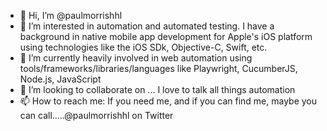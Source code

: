 - 👋 Hi, I’m @paulmorrishhl
- 👀 I’m interested in automation and automated testing. I have a background in native mobile app development for Apple's iOS platform using technologies like the iOS SDk, Objective-C, Swift, etc.
- 🌱 I’m currently heavily involved in web automation using tools/frameworks/libraries/languages like Playwright, CucumberJS, Node.js, JavaScript
- 💞️ I’m looking to collaborate on ... I love to talk all things automation
- 📫 How to reach me: If you need me, and if you can find me, maybe you can call.....@paulmorrishhl on Twitter

<!---
paulmorrishhl/paulmorrishhl is a ✨ special ✨ repository because its `README.md` (this file) appears on your GitHub profile.
You can click the Preview link to take a look at your changes.
--->
